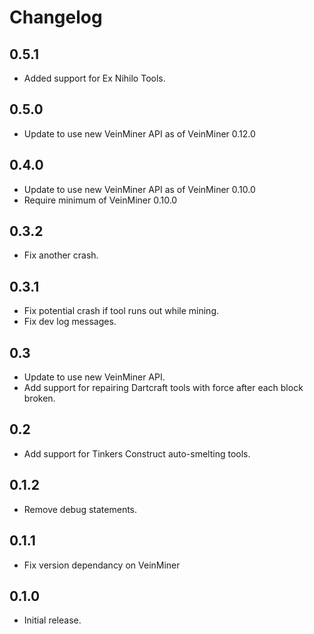 Changelog
=========

0.5.1
-----
* Added support for Ex Nihilo Tools.

0.5.0
-----
* Update to use new VeinMiner API as of VeinMiner 0.12.0

0.4.0
------
* Update to use new VeinMiner API as of VeinMiner 0.10.0
* Require minimum of VeinMiner 0.10.0

0.3.2
------
* Fix another crash.

0.3.1
-----
* Fix potential crash if tool runs out while mining.
* Fix dev log messages.

0.3
----
* Update to use new VeinMiner API.
* Add support for repairing Dartcraft tools with force after each block broken.

0.2
----
* Add support for Tinkers Construct auto-smelting tools.

0.1.2
-----
* Remove debug statements.

0.1.1
-----
* Fix version dependancy on VeinMiner

0.1.0
-----
* Initial release.


